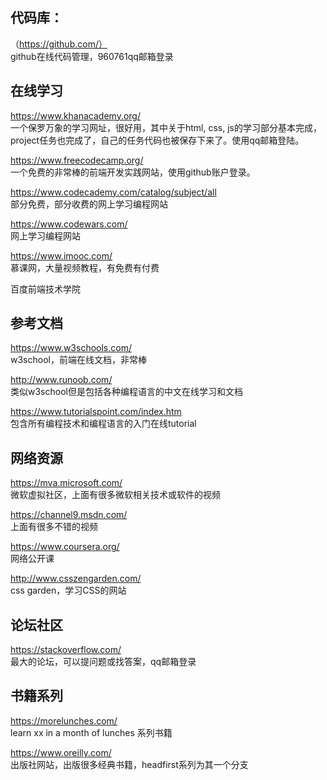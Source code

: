 ## 代码库：
（https://github.com/）  
github在线代码管理，960761qq邮箱登录

## 在线学习
https://www.khanacademy.org/  
一个保罗万象的学习网址，很好用，其中关于html, css, js的学习部分基本完成，project任务也完成了，自己的任务代码也被保存下来了。使用qq邮箱登陆。

https://www.freecodecamp.org/  
一个免费的非常棒的前端开发实践网站，使用github账户登录。

https://www.codecademy.com/catalog/subject/all  
部分免费，部分收费的网上学习编程网站

https://www.codewars.com/  
网上学习编程网站

https://www.imooc.com/   
慕课网，大量视频教程，有免费有付费

百度前端技术学院

## 参考文档
https://www.w3schools.com/  
w3school，前端在线文档，非常棒

http://www.runoob.com/  
类似w3school但是包括各种编程语言的中文在线学习和文档

https://www.tutorialspoint.com/index.htm  
包含所有编程技术和编程语言的入门在线tutorial

## 网络资源
https://mva.microsoft.com/  
微软虚拟社区，上面有很多微软相关技术或软件的视频

https://channel9.msdn.com/  
上面有很多不错的视频

https://www.coursera.org/  
网络公开课

http://www.csszengarden.com/  
css garden，学习CSS的网站

## 论坛社区
https://stackoverflow.com/  
最大的论坛，可以提问题或找答案，qq邮箱登录

## 书籍系列
https://morelunches.com/  
learn xx in a month of lunches 系列书籍

https://www.oreilly.com/  
出版社网站，出版很多经典书籍，headfirst系列为其一个分支

